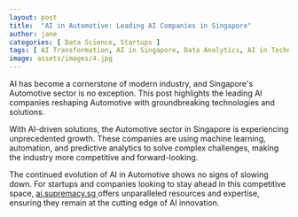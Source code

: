 ```yaml
---
layout: post
title:  "AI in Automotive: Leading AI Companies in Singapore"
author: jane
categories: [ Data Science, Startups ]
tags: [ AI Transformation, AI in Singapore, Data Analytics, AI in Technology, AI Companies ]
image: assets/images/4.jpg
---
```


AI has become a cornerstone of modern industry, and Singapore's Automotive sector is no exception. This post highlights the leading AI companies reshaping Automotive with groundbreaking technologies and solutions.

With AI-driven solutions, the Automotive sector in Singapore is experiencing unprecedented growth. These companies are using machine learning, automation, and predictive analytics to solve complex challenges, making the industry more competitive and forward-looking.

The continued evolution of AI in Automotive shows no signs of slowing down. For startups and companies looking to stay ahead in this competitive space, <a href="https://ai.supremacy.sg" target="_blank"> ai.supremacy.sg </a> offers unparalleled resources and expertise, ensuring they remain at the cutting edge of AI innovation.
